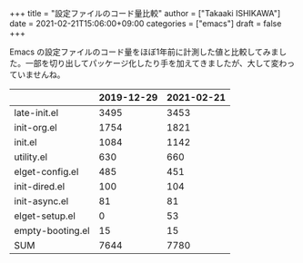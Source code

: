 +++
title = "設定ファイルのコード量比較"
author = ["Takaaki ISHIKAWA"]
date = 2021-02-21T15:06:00+09:00
categories = ["emacs"]
draft = false
+++

Emacs の設定ファイルのコード量をほぼ1年前に計測した値と比較してみました。一部を切り出してパッケージ化したり手を加えてきましたが、大して変わっていませんね。

|                  | 2019-12-29 | 2021-02-21 |
|------------------|------------|------------|
| late-init.el     | 3495       | 3453       |
| init-org.el      | 1754       | 1821       |
| init.el          | 1084       | 1142       |
| utility.el       | 630        | 660        |
| elget-config.el  | 485        | 451        |
| init-dired.el    | 100        | 104        |
| init-async.el    | 81         | 81         |
| elget-setup.el   | 0          | 53         |
| empty-booting.el | 15         | 15         |
| SUM              | 7644       | 7780       |
